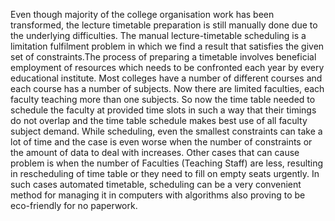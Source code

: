 Even though majority of the college organisation work has been transformed, the lecture timetable preparation is still manually done due to the underlying difficulties. The manual lecture-timetable scheduling is a limitation fulfilment problem in which we find a result that satisfies the given set of constraints.The process of preparing a timetable involves beneficial employment of resources which needs to be confronted each year by every educational institute. Most colleges have a number of different courses and each course has a number of subjects. Now there are limited faculties, each faculty teaching more than one subjects. So now the time table needed to schedule the faculty at provided time slots in such a way that their timings do not overlap and the time table schedule makes best use of all faculty subject demand. While scheduling, even the smallest constraints can take a lot of time and the case is even worse when the number of constraints or the amount of data to deal with increases. Other cases that can cause   problem is when the number of Faculties (Teaching Staff) are less, resulting in rescheduling of time table or they need to fill on empty seats urgently. In such cases automated timetable, scheduling can be a very convenient method for managing it in computers with algorithms also proving to be eco-friendly for no paperwork.
